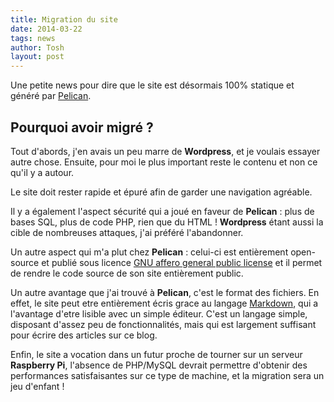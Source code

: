 ```yaml
---
title: Migration du site
date: 2014-03-22
tags: news
author: Tosh
layout: post
---
```


Une petite news pour dire que le site est désormais 100% statique et généré par [Pelican](https://github.com/getpelican/pelican).

## Pourquoi avoir migré ? ###

Tout d'abords, j'en avais un peu marre de **Wordpress**, et je voulais essayer autre chose.
Ensuite, pour moi le plus important reste le contenu et non ce qu'il y a autour.

Le site doit rester rapide et épuré afin de garder une navigation agréable.

Il y a également l'aspect sécurité qui a joué en faveur de **Pelican** : plus de bases SQL, plus de code PHP, rien que du HTML !
**Wordpress** étant aussi la cible de nombreuses attaques, j'ai préféré l'abandonner.

Un autre aspect qui m'a plut chez **Pelican** : celui-ci est entièrement open-source et publié sous licence [GNU affero general public license](http://www.gnu.org/licenses/agpl-3.0.html) et il permet de rendre le code source de son site entièrement public.

Un autre avantage que j'ai trouvé à **Pelican**, c'est le format des fichiers. En effet, le site peut etre entièrement écris grace au langage [Markdown](http://en.wikipedia.org/wiki/Markdown), qui a l'avantage d'etre lisible avec un simple éditeur.
C'est un langage simple, disposant d'assez peu de fonctionnalités, mais qui est largement suffisant pour écrire des articles sur ce blog.

Enfin, le site a vocation dans un futur proche de tourner sur un serveur **Raspberry Pi**, l'absence de PHP/MySQL devrait permettre d'obtenir des performances satisfaisantes sur ce type de machine, et la migration sera un jeu d'enfant !

